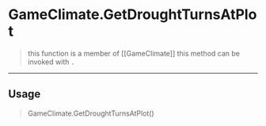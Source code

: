 # GameClimate.GetDroughtTurnsAtPlot
> this function is a member of [[GameClimate]]
> this method can be invoked with `.`
-----
## Usage
> GameClimate.GetDroughtTurnsAtPlot()
